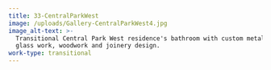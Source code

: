 ```yaml
---
title: 33-CentralParkWest
image: /uploads/Gallery-CentralParkWest4.jpg
image_alt-text: >-
  Transitional Central Park West residence's bathroom with custom metalwork,
  glass work, woodwork and joinery design.
work-type: transitional
---
```

